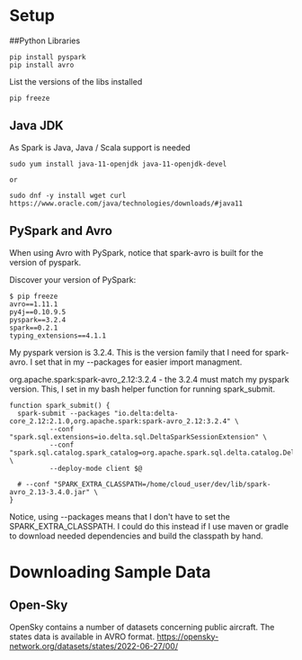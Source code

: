 # Setup

##Python Libraries

```
pip install pyspark
pip install avro
```

List the versions of the libs installed
```
pip freeze
```

## Java JDK
As Spark is Java, Java / Scala support is needed
```
sudo yum install java-11-openjdk java-11-openjdk-devel

or

sudo dnf -y install wget curl
https://www.oracle.com/java/technologies/downloads/#java11
```

## PySpark and Avro
When using Avro with PySpark, notice that spark-avro is built for the version of pyspark.  

Discover your version of PySpark:
```
$ pip freeze
avro==1.11.1
py4j==0.10.9.5
pyspark==3.2.4
spark==0.2.1
typing_extensions==4.1.1
```
My pyspark version is 3.2.4.  This is the version family that I need for spark-avro.  I set that in 
my --packages for easier import managment.

org.apache.spark:spark-avro_2.12:3.2.4 - the 3.2.4 must match my pyspark version.  This, I set in my 
bash helper function for running spark_submit.

```
function spark_submit() {
  spark-submit --packages "io.delta:delta-core_2.12:2.1.0,org.apache.spark:spark-avro_2.12:3.2.4" \
          --conf "spark.sql.extensions=io.delta.sql.DeltaSparkSessionExtension" \
          --conf "spark.sql.catalog.spark_catalog=org.apache.spark.sql.delta.catalog.DeltaCatalog" \
          --deploy-mode client $@

  # --conf "SPARK_EXTRA_CLASSPATH=/home/cloud_user/dev/lib/spark-avro_2.13-3.4.0.jar" \
}
```
Notice, using --packages means that I don't have to set the SPARK_EXTRA_CLASSPATH.  I could do this instead 
if I use maven or gradle to download needed dependencies and build the classpath by hand.

# Downloading Sample Data
## Open-Sky
OpenSky contains a number of datasets concerning public aircraft.  The states data is available in AVRO format.
https://opensky-network.org/datasets/states/2022-06-27/00/
